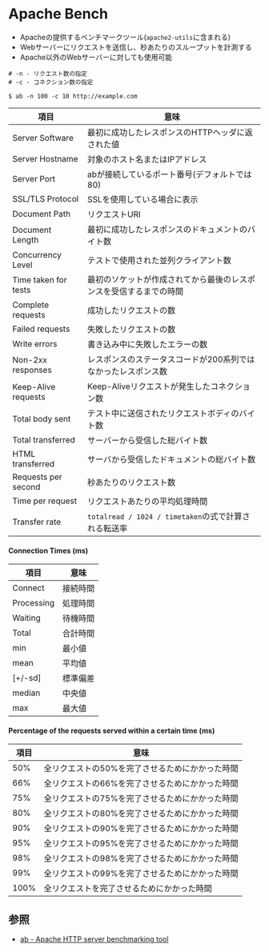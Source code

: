 # Apache Bench
- Apacheの提供するベンチマークツール(`apache2-utils`に含まれる)
- Webサーバーにリクエストを送信し、秒あたりのスループットを計測する
- Apache以外のWebサーバーに対しても使用可能

```
# -n - リクエスト数の指定
# -c - コネクション数の指定

$ ab -n 100 -c 10 http://example.com
```

| 項目                 | 意味                                                               |
| -                    | -                                                                  |
| Server Software      | 最初に成功したレスポンスのHTTPヘッダに返された値                   |
| Server Hostname      | 対象のホスト名またはIPアドレス                                     |
| Server Port          | abが接続しているポート番号(デフォルトでは80)                       |
| SSL/TLS Protocol     | SSLを使用している場合に表示                                        |
| Document Path        | リクエストURI                                                      |
| Document Length      | 最初に成功したレスポンスのドキュメントのバイト数                   |
| Concurrency Level    | テストで使用された並列クライアント数                               |
| Time taken for tests | 最初のソケットが作成されてから最後のレスポンスを受信するまでの時間 |
| Complete requests    | 成功したリクエストの数                                             |
| Failed requests      | 失敗したリクエストの数                                             |
| Write errors         | 書き込み中に失敗したエラーの数                                     |
| Non-2xx responses    | レスポンスのステータスコードが200系列ではなかったレスポンス数      |
| Keep-Alive requests  | Keep-Aliveリクエストが発生したコネクション数                       |
| Total body sent      | テスト中に送信されたリクエストボディのバイト数                     |
| Total transferred    | サーバーから受信した総バイト数                                     |
| HTML transferred     | サーバから受信したドキュメントの総バイト数                         |
| Requests per second  | 秒あたりのリクエスト数                                             |
| Time per request     | リクエストあたりの平均処理時間                                     |
| Transfer rate        | `totalread / 1024 / timetaken`の式で計算される転送率               |

#### Connection Times (ms)

| 項目       | 意味     |
| -          | -        |
| Connect    | 接続時間 |
| Processing | 処理時間 |
| Waiting    | 待機時間 |
| Total      | 合計時間 |
| min        | 最小値   |
| mean       | 平均値   |
| [+/-sd]    | 標準偏差 |
| median     | 中央値   |
| max        | 最大値   |

#### Percentage of the requests served within a certain time (ms)

| 項目 | 意味                                            |
| -    | -                                               |
|  50% | 全リクエストの50%を完了させるためにかかった時間 |
|  66% | 全リクエストの66%を完了させるためにかかった時間 |
|  75% | 全リクエストの75%を完了させるためにかかった時間 |
|  80% | 全リクエストの80%を完了させるためにかかった時間 |
|  90% | 全リクエストの90%を完了させるためにかかった時間 |
|  95% | 全リクエストの95%を完了させるためにかかった時間 |
|  98% | 全リクエストの98%を完了させるためにかかった時間 |
|  99% | 全リクエストの99%を完了させるためにかかった時間 |
| 100% | 全リクエストを完了させるためにかかった時間      |

## 参照
- [ab - Apache HTTP server benchmarking tool](https://httpd.apache.org/docs/2.4/programs/ab.html)
